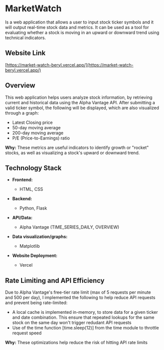# MarketWatch

Is a web application that allows a user to input stock ticker symbols and it will output real-time stock data and metrics. It can be used as a tool for evaluating whether a stock is moving in an upward or downward trend using technical indicators.

## Website Link
[https://market-watch-beryl.vercel.app/](https://market-watch-beryl.vercel.app/)


## Overview
This web application helps users analyze stock information, by retrieving current and historical data using the Alpha Vantage API. After submitting a valid ticker symbol, the following will be displayed, which are also visualized through a graph:
- Latest Closing price
- 50-day moving average
- 200-day moving average
- P/E (Price-to-Earnings) ratio

**Why:** These metrics are useful indicators to identify growth or "rocket" stocks, as well as visualizing a stock's upward or downward trend.

## Technology Stack

- **Frontend:**
    - HTML, CSS

- **Backend:**
    - Python, Flask

- **API/Data:**
    - Alpha Vantage (TIME_SERIES_DAILY, OVERVIEW)

- **Data visualization/graphs:** 
    - Matplotlib

- **Website Deployment:** 
    - Vercel

## Rate Limiting and API Efficiency
Due to Alpha Vantage's free-tier rate limit (max of 5 requests per minute and 500 per day), I implemented the following to help reduce API requests and prevent being rate-limited:
- A local cache is implemented in-memory, to store data for a given ticker and date combination. This ensure that repeated lookups for the same stock on the same day won't trigger redudant API requests
- Use of the time function [time.sleep(12)] from the time module to throttle request speed

**Why:** These optimizations help reduce the risk of hitting API rate limits
